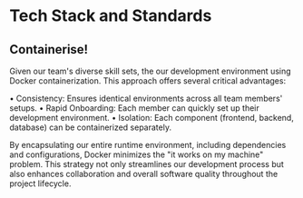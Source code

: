 
# Tech Stack and Standards

## Containerise!
Given our team's diverse skill sets, the our development environment using Docker containerization. This approach offers several critical advantages:

• Consistency: Ensures identical environments across all team members' setups.
• Rapid Onboarding: Each member can quickly set up their development environment.
• Isolation: Each component (frontend, backend, database) can be containerized separately.

By encapsulating our entire runtime environment, including dependencies and configurations, Docker minimizes the "it works on my machine" problem. This strategy not only streamlines our development process but also enhances collaboration and overall software quality throughout the project lifecycle.